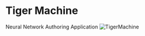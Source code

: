 # Tiger Machine
Neural Network Authoring Application
![TigerMachine](https://github.com/rgb2hsv/blob/blob/master/screenshots/tiger1.png)
